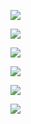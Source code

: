 <a href="https://www.amazon.com/Sorrows-Werther-Oxford-Worlds-Classics/dp/0199583021/ref=as_li_ss_il?s=books&ie=UTF8&qid=1475791034&sr=1-2&keywords=sorrows+of+young+werther+by+goethe&linkCode=li3&tag=timeoutbooks-20&linkId=5843b71515f81166aa969369f553d2b3" target="_blank"><img border="0" src="//ws-na.amazon-adsystem.com/widgets/q?_encoding=UTF8&ASIN=0199583021&Format=_SL250_&ID=AsinImage&MarketPlace=US&ServiceVersion=20070822&WS=1&tag=timeoutbooks-20" ></a><img src="https://ir-na.amazon-adsystem.com/e/ir?t=timeoutbooks-20&l=li3&o=1&a=0199583021" width="1" height="1" border="0" alt="" style="border:none !important; margin:0px !important;" />

<a href="https://www.amazon.com/Bel-Canto-P-S-Ann-Patchett/dp/0061565318/ref=as_li_ss_il?s=books&ie=UTF8&qid=1475789264&sr=1-1&keywords=ann+patchett+bel+canto&linkCode=li3&tag=timeoutbooks-20&linkId=c3fa1b75ac4451d4c2773a959b856fbd" target="_blank"><img border="0" src="//ws-na.amazon-adsystem.com/widgets/q?_encoding=UTF8&ASIN=0061565318&Format=_SL250_&ID=AsinImage&MarketPlace=US&ServiceVersion=20070822&WS=1&tag=timeoutbooks-20" ></a><img src="https://ir-na.amazon-adsystem.com/e/ir?t=timeoutbooks-20&l=li3&o=1&a=0061565318" width="1" height="1" border="0" alt="" style="border:none !important; margin:0px !important;" />


<a href="https://www.amazon.com/gp/product/0141441143/ref=as_li_ss_il?ie=UTF8&linkCode=li2&tag=&linkId=ba72a40fe50919e9e681985d4050d388" target="_blank"><img border="0" src="//ws-na.amazon-adsystem.com/widgets/q?_encoding=UTF8&ASIN=0141441143&Format=_SL160_&ID=AsinImage&MarketPlace=US&ServiceVersion=20070822&WS=1&tag=" ></a><img src="https://ir-na.amazon-adsystem.com/e/ir?t=&l=li2&o=1&a=0141441143" width="1" height="1" border="0" alt="" style="border:none !important; margin:0px !important;" />

<a href="https://www.amazon.com/Birth-Love-Novel-Joanna-Kavenna-ebook/dp/B003H3IOL4/ref=as_li_ss_il?s=books&ie=UTF8&qid=1475605857&sr=1-1&keywords=the+birth+of+love+kavenna&linkCode=li2&tag=timeoutbooks-20&linkId=462eedbcb8cadbcfa62016d5ab4fc81e" target="_blank"><img border="0" src="//ws-na.amazon-adsystem.com/widgets/q?_encoding=UTF8&ASIN=B003H3IOL4&Format=_SL160_&ID=AsinImage&MarketPlace=US&ServiceVersion=20070822&WS=1&tag=timeoutbooks-20" ></a><img src="https://ir-na.amazon-adsystem.com/e/ir?t=timeoutbooks-20&l=li2&o=1&a=B003H3IOL4" width="1" height="1" border="0" alt="" style="border:none !important; margin:0px !important;" />


<a href="https://www.amazon.com/Need-Talk-About-Kevin-tie/dp/0062119044/ref=as_li_ss_il?_encoding=UTF8&qid=1475605945&sr=1-1&linkCode=li3&tag=timeoutbooks-20&linkId=13a7cec22ef9184cf509aa7cb3b387d0" target="_blank"><img border="0" src="//ws-na.amazon-adsystem.com/widgets/q?_encoding=UTF8&ASIN=0062119044&Format=_SL250_&ID=AsinImage&MarketPlace=US&ServiceVersion=20070822&WS=1&tag=timeoutbooks-20" ></a><img src="https://ir-na.amazon-adsystem.com/e/ir?t=timeoutbooks-20&l=li3&o=1&a=0062119044" width="1" height="1" border="0" alt="" style="border:none !important; margin:0px !important;" />


<a href="https://www.amazon.com/Enchanted-April-Elizabeth-von-Arnim/dp/1590172256/ref=as_li_ss_il?s=books&ie=UTF8&qid=1475606139&sr=1-1&keywords=the+enchanted+april+arnim&linkCode=li3&tag=timeoutbooks-20&linkId=8fe7b9a8b885aceecbb8db2bf8b655e8" target="_blank"><img border="0" src="//ws-na.amazon-adsystem.com/widgets/q?_encoding=UTF8&ASIN=1590172256&Format=_SL250_&ID=AsinImage&MarketPlace=US&ServiceVersion=20070822&WS=1&tag=timeoutbooks-20" ></a><img src="https://ir-na.amazon-adsystem.com/e/ir?t=timeoutbooks-20&l=li3&o=1&a=1590172256" width="1" height="1" border="0" alt="" style="border:none !important; margin:0px !important;" />
